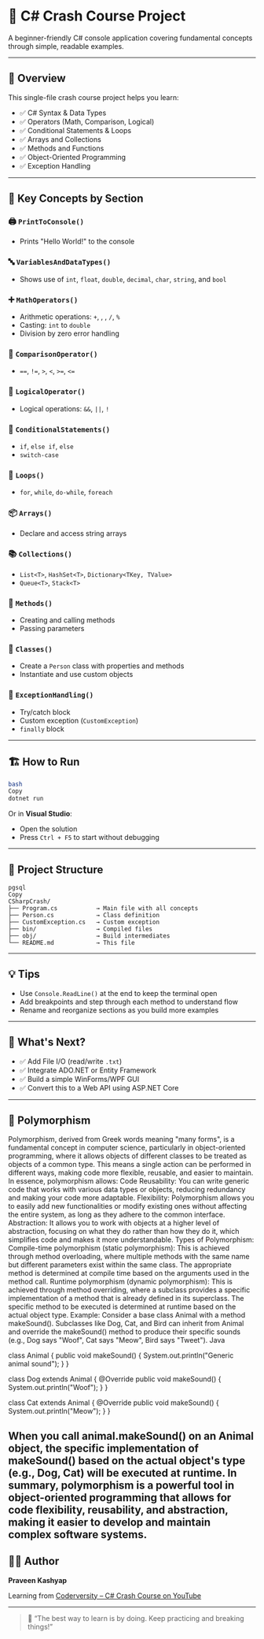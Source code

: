 # 🚀 C# Crash Course Project

A beginner-friendly C# console application covering fundamental concepts through simple, readable examples.

---

## 📘 Overview

This single-file crash course project helps you learn:

- ✅ C# Syntax & Data Types
- ✅ Operators (Math, Comparison, Logical)
- ✅ Conditional Statements & Loops
- ✅ Arrays and Collections
- ✅ Methods and Functions
- ✅ Object-Oriented Programming
- ✅ Exception Handling

---

## 🧠 Key Concepts by Section

### 🖨️ `PrintToConsole()`

- Prints "Hello World!" to the console

### 🔤 `VariablesAndDataTypes()`

- Shows use of `int`, `float`, `double`, `decimal`, `char`, `string`, and `bool`

### ➕ `MathOperators()`

- Arithmetic operations: `+`, , , `/`, `%`
- Casting: `int` to `double`
- Division by zero error handling

### 🤝 `ComparisonOperator()`

- `==`, `!=`, `>`, `<`, `>=`, `<=`

### 🔗 `LogicalOperator()`

- Logical operations: `&&`, `||`, `!`

### 🔀 `ConditionalStatements()`

- `if`, `else if`, `else`
- `switch-case`

### 🔁 `Loops()`

- `for`, `while`, `do-while`, `foreach`

### 📦 `Arrays()`

- Declare and access string arrays

### 📚 `Collections()`

- `List<T>`, `HashSet<T>`, `Dictionary<TKey, TValue>`
- `Queue<T>`, `Stack<T>`

### 🧮 `Methods()`

- Creating and calling methods
- Passing parameters

### 👤 `Classes()`

- Create a `Person` class with properties and methods
- Instantiate and use custom objects

### 🚨 `ExceptionHandling()`

- Try/catch block
- Custom exception (`CustomException`)
- `finally` block

---

## 🏗️ How to Run

```bash
bash
Copy
dotnet run

```

Or in **Visual Studio**:

- Open the solution
- Press `Ctrl + F5` to start without debugging

---

## 📂 Project Structure

```
pgsql
Copy
CSharpCrash/
├── Program.cs           → Main file with all concepts
├── Person.cs            → Class definition
├── CustomException.cs   → Custom exception
├── bin/                 → Compiled files
├── obj/                 → Build intermediates
└── README.md            → This file

```

---

## 💡 Tips

- Use `Console.ReadLine()` at the end to keep the terminal open
- Add breakpoints and step through each method to understand flow
- Rename and reorganize sections as you build more examples

---

## 🧭 What's Next?

- ✅ Add File I/O (read/write `.txt`)
- ✅ Integrate ADO.NET or Entity Framework
- ✅ Build a simple WinForms/WPF GUI
- ✅ Convert this to a Web API using ASP.NET Core

---

## 🧭 Polymorphism

Polymorphism, derived from Greek words meaning "many forms", is a fundamental concept in computer science, particularly in object-oriented programming, where it allows objects of different classes to be treated as objects of a common type. This means a single action can be performed in different ways, making code more flexible, reusable, and easier to maintain. 
In essence, polymorphism allows: 
Code Reusability:
You can write generic code that works with various data types or objects, reducing redundancy and making your code more adaptable. 
Flexibility:
Polymorphism allows you to easily add new functionalities or modify existing ones without affecting the entire system, as long as they adhere to the common interface. 
Abstraction:
It allows you to work with objects at a higher level of abstraction, focusing on what they do rather than how they do it, which simplifies code and makes it more understandable. 
Types of Polymorphism: 
Compile-time polymorphism (static polymorphism):
This is achieved through method overloading, where multiple methods with the same name but different parameters exist within the same class. The appropriate method is determined at compile time based on the arguments used in the method call. 
Runtime polymorphism (dynamic polymorphism):
This is achieved through method overriding, where a subclass provides a specific implementation of a method that is already defined in its superclass. The specific method to be executed is determined at runtime based on the actual object type. 
Example:
Consider a base class Animal with a method makeSound(). Subclasses like Dog, Cat, and Bird can inherit from Animal and override the makeSound() method to produce their specific sounds (e.g., Dog says "Woof", Cat says "Meow", Bird says "Tweet"). 
Java

class Animal {
    public void makeSound() {
        System.out.println("Generic animal sound");
    }
}

class Dog extends Animal {
    @Override
    public void makeSound() {
        System.out.println("Woof");
    }
}

class Cat extends Animal {
    @Override
    public void makeSound() {
        System.out.println("Meow");
    }
}
 
When you call animal.makeSound() on an Animal object, the specific implementation of makeSound() based on the actual object's type (e.g., Dog, Cat) will be executed at runtime. 
In summary, polymorphism is a powerful tool in object-oriented programming that allows for code flexibility, reusability, and abstraction, making it easier to develop and maintain complex software systems. 
---
## 👨‍💻 Author

**Praveen Kashyap**

Learning from [Coderversity – C# Crash Course on YouTube](https://www.youtube.com/watch?v=KMsggpCaS10)

---

> 💬 “The best way to learn is by doing. Keep practicing and breaking things!”
>
